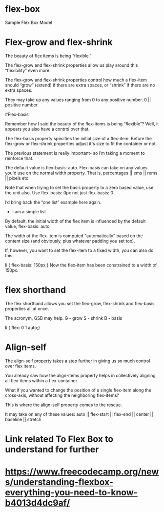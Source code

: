 # flex-box
Sample Flex Box Model
# Flex-grow and flex-shrink

The beauty of flex items is being “flexible.”

The flex-grow and flex-shrink properties allow us play around this “flexibility” even more.

The flex-grow and flex-shrink properties control how much a flex-item should “grow” (extend) if there are extra spaces, or “shrink” if there are no extra spaces.

They may take up any values ranging from 0 to any positive number. 0 || positive number

#Flex-basis

Remember how I said the beauty of the flex-items is being “flexible”? Well, it appears you also have a control over that.

The flex-basis property specifies the initial size of a flex-item. Before the flex-grow or flex-shrink properties adjust it's size to fit the container or not.

The previous statement is really important- so i’m taking a moment to reinforce that.

The default value is flex-basis: auto. Flex-basis can take on any values you'd use on the normal width property. That is, percentages || ems || rems || pixels etc

Note that when trying to set the basis property to a zero based value, use the unit also. Use flex-basis: 0px not just flex-basis: 0

I’d bring back the “one list” example here again.

<ul>    <li>I am a simple list</li></ul>

By default, the initial width of the flex item is influenced by the default value, flex-basis: auto.

The width of the flex-item is computed "automatically" based on the content size (and obviously, plus whatever padding you set too).

If, however, you want to set the flex-item to a fixed width, you can also do this:

li {    flex-basis: 150px;}
Now the flex-item has been constrained to a width of 150px.

# flex shorthand

The flex shorthand allows you set the flex-grow, flex-shrink and flex-basis properties all at once.

The acronym, GSB may help.
G - grow
S - shrink
B - basis

li {  flex: 0 1 auto;}

# Align-self

The align-self property takes a step further in giving us so much control over flex items.

You already saw how the align-items property helps in collectively aligning all flex-items within a flex-container.

What if you wanted to change the position of a single flex-item along the cross-axis, without affecting the neighboring flex-items?

This is where the align-self property comes to the rescue.

It may take on any of these values: auto || flex-start || flex-end || center || baseline || stretch

# Link related To Flex Box to understand for further

# https://www.freecodecamp.org/news/understanding-flexbox-everything-you-need-to-know-b4013d4dc9af/
